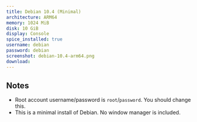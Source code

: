 ```yaml
---
title: Debian 10.4 (Minimal)
architecture: ARM64
memory: 1024 MiB
disk: 10 GiB
display: Console
spice_installed: true
username: debian
password: debian
screenshot: debian-10.4-arm64.png
download: 
---
```

## Notes
* Root account username/password is `root`/`password`. You should change this.
* This is a minimal install of Debian. No window manager is included.